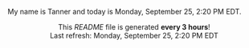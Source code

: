 My name is Tanner and today is Monday, September 25, 2:20 PM EDT.

<p align="center">This <i>README</i> file is generated <b>every 3 hours</b>!</br>Last refresh: Monday, September 25, 2:20 PM EDT<br /></p>
